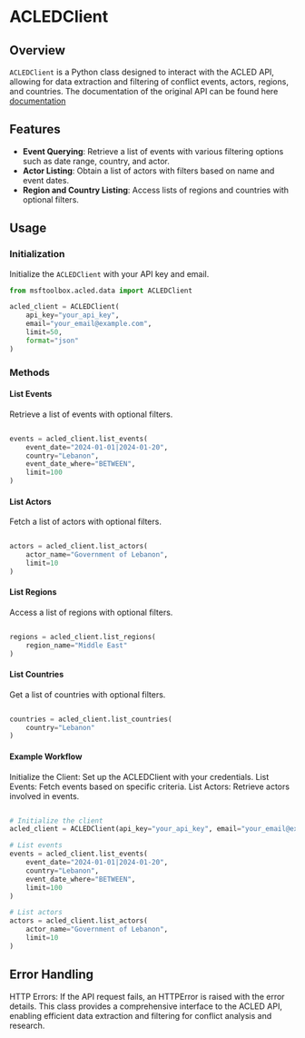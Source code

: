 # ACLEDClient

## Overview

`ACLEDClient` is a Python class designed to interact with the ACLED API, allowing for data extraction and filtering of conflict events, actors, regions, and countries. The documentation of the original API can be found here [documentation](https://developer.acleddata.com/rehd/cms/views/acled_api/documents/API-User-Guide.pdf)

## Features

- **Event Querying**: Retrieve a list of events with various filtering options such as date range, country, and actor.
- **Actor Listing**: Obtain a list of actors with filters based on name and event dates.
- **Region and Country Listing**: Access lists of regions and countries with optional filters.

## Usage

### Initialization

Initialize the `ACLEDClient` with your API key and email.

```python
from msftoolbox.acled.data import ACLEDClient

acled_client = ACLEDClient(
    api_key="your_api_key",
    email="your_email@example.com",
    limit=50,
    format="json"
)

```

### Methods
#### List Events
Retrieve a list of events with optional filters.

```python

events = acled_client.list_events(
    event_date="2024-01-01|2024-01-20",
    country="Lebanon",
    event_date_where="BETWEEN",
    limit=100
)

```
#### List Actors
Fetch a list of actors with optional filters.

```python

actors = acled_client.list_actors(
    actor_name="Government of Lebanon",
    limit=10
)

```
#### List Regions
Access a list of regions with optional filters.

```python

regions = acled_client.list_regions(
    region_name="Middle East"
)

```

#### List Countries
Get a list of countries with optional filters.

```python

countries = acled_client.list_countries(
    country="Lebanon"
)

```

#### Example Workflow
Initialize the Client: Set up the ACLEDClient with your credentials.
List Events: Fetch events based on specific criteria.
List Actors: Retrieve actors involved in events.

```python

# Initialize the client
acled_client = ACLEDClient(api_key="your_api_key", email="your_email@example.com")

# List events
events = acled_client.list_events(
    event_date="2024-01-01|2024-01-20",
    country="Lebanon",
    event_date_where="BETWEEN",
    limit=100
)

# List actors
actors = acled_client.list_actors(
    actor_name="Government of Lebanon",
    limit=10
)

```
## Error Handling
HTTP Errors: If the API request fails, an HTTPError is raised with the error details.
This class provides a comprehensive interface to the ACLED API, enabling efficient data extraction and filtering for conflict analysis and research.
